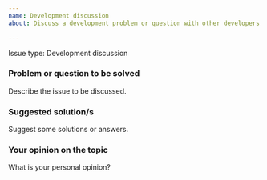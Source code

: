 ```yaml
---
name: Development discussion
about: Discuss a development problem or question with other developers

---
```


Issue type: Development discussion
<!--PLEASE DO NOT FILE ISSUES FOR GENERAL SUPPORT QUESTIONS.-->

### Problem or question to be solved
Describe the issue to be discussed.

### Suggested solution/s
Suggest some solutions or answers.

### Your opinion on the topic
What is your personal opinion?
